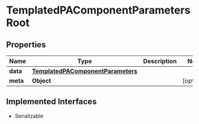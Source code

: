 

# TemplatedPAComponentParametersRoot


## Properties

Name | Type | Description | Notes
------------ | ------------- | ------------- | -------------
**data** | [**TemplatedPAComponentParameters**](TemplatedPAComponentParameters.md) |  | 
**meta** | **Object** |  |  [optional]


## Implemented Interfaces

* Serializable


